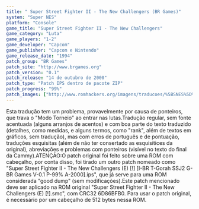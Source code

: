 ```yaml
---
title: " Super Street Fighter II - The New Challengers (BR Games)"
system: "Super NES"
platform: "Console"
game_title: "Super Street Fighter II - The New Challengers"
game_category: "Luta"
game_players: "1-2"
game_developer: "Capcom"
game_publisher: "Capcom e Nintendo"
game_release_date: "1994"
patch_group: "BR Games"
patch_site: "http://www.brgames.org"
patch_version: "0.1"
patch_release: "14 de outubro de 2000"
patch_type: "Patch IPS dentro de pacote ZIP"
patch_progress: "99%"
patch_images: ["http://www.romhackers.org/imagens/traducoes/%5BSNES%5D%20Super%20Street%20Fighter%20II%20-%20The%20New%20Challengers%20-%20BR%20Games%20-%201.png","http://www.romhackers.org/imagens/traducoes/%5BSNES%5D%20Super%20Street%20Fighter%20II%20-%20The%20New%20Challengers%20-%20BR%20Games%20-%202.png","http://www.romhackers.org/imagens/traducoes/%5BSNES%5D%20Super%20Street%20Fighter%20II%20-%20The%20New%20Challengers%20-%20BR%20Games%20-%203.png"]
---
```

Esta tradução tem um problema, provavelmente por causa de ponteiros, que trava o "Modo Torneio" ao entrar nas lutas.Tradução regular, sem fonte acentuada (alguns arranjos de acentos) e com boa parte do texto traduzido (detalhes, como medidas, e alguns termos, como "rank", além de textos em gráficos, sem tradução), mas com erros de português e de pontuação, traduções esquisitas (além de não ter consertado as esquisitices da original), abreviações e problemas com ponteiros (visível no texto do final da Cammy).ATENÇÃO:O patch original foi feito sobre uma ROM com cabeçalho, por conta disso, foi tirado um outro patch nomeado como "Super Street Fighter II - The New Challengers (E) [!] [I-BR T-Gorah SSJ2 G-BR Games V-0.1 P-99% A-2000].ips", que já serve para uma ROM considerada "good dump" (sem modificações).Este patch mencionado deve ser aplicado na ROM original "Super Street Fighter II - The New Challengers (E) [!].smc", com CRC32 6D86BFB0. Para usar o patch original, é necessário por um cabeçalho de 512 bytes nessa ROM.